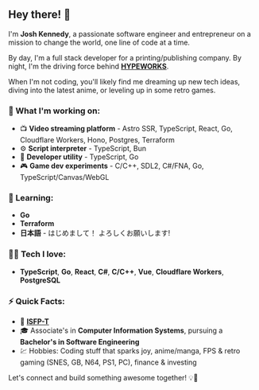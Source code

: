 ## Hey there! 👋

I'm **Josh Kennedy**, a passionate software engineer and entrepreneur on a mission to change the world, one line of code at a time.

By day, I'm a full stack developer for a printing/publishing company. By night, I'm the driving force behind [**HYPEWORKS**](https://github.com/HYPEWORKS).

When I'm not coding, you'll likely find me dreaming up new tech ideas, diving into the latest anime, or leveling up in some retro games.

### 💼 What I'm working on:
- 📺 **Video streaming platform** - Astro SSR, TypeScript, React, Go, Cloudflare Workers, Hono, Postgres, Terraform
- ⚙️ **Script interpreter** - TypeScript, Bun
- 🧰 **Developer utility** - TypeScript, Go
- 🎮 **Game dev experiments** - C/C++, SDL2, C#/FNA, Go, TypeScript/Canvas/WebGL

### 🚀 Learning:
- **Go**
- **Terraform**
- **日本語** - はじめまして！ よろしくお願いします!

### 🧑‍💻 Tech I love:
- **TypeScript**, **Go**, **React**, **C#**, **C/C++**, **Vue**, **Cloudflare Workers**, **PostgreSQL**

### ⚡ Quick Facts:
- 🎯 **[ISFP-T](https://www.16personalities.com/isfp-personality)** 
- 🎓 Associate's in **Computer Information Systems**, pursuing a **Bachelor's in Software Engineering**
- 💹 Hobbies: Coding stuff that sparks joy, anime/manga, FPS & retro gaming (SNES, GB, N64, PS1, PC), finance & investing

Let's connect and build something awesome together! 💡💪
